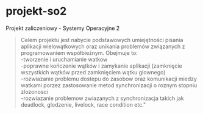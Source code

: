 # projekt-so2
Projekt zaliczeniowy - Systemy Operacyjne 2

>Celem projektu jest nabycie podstawowych umiejętności pisania aplikacji wielowątkowych oraz unikania problemów związanych z programowaniem współbieżnym. Obejmuje to:  
-tworzenie i uruchamianie watkow  
-poprawne kończenie wątków i zamykanie aplikacji (zamknięcie wszystkich wątków przed zamknięciem wątku glownego)  
-rozwiazanie problemu dostepu do zasobow oraz komunikacji miedzy watkami porzez zastosowanie metod synchronizacji o roznym stopniu zlozonosci  
-rozwiazanie problemow zwiazanych z synchronizacja takich jak deadlock, glodzenie, livelock, race condition etc."  
